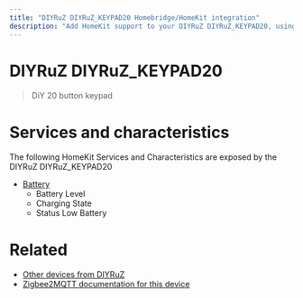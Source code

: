 ```yaml
---
title: "DIYRuZ DIYRuZ_KEYPAD20 Homebridge/HomeKit integration"
description: "Add HomeKit support to your DIYRuZ DIYRuZ_KEYPAD20, using Homebridge, Zigbee2MQTT and homebridge-z2m."
---
```

<!---
This file has been GENERATED using src/docgen/docgen.ts
DO NOT EDIT THIS FILE MANUALLY!
-->
# DIYRuZ DIYRuZ_KEYPAD20
> DiY 20 button keypad


# Services and characteristics
The following HomeKit Services and Characteristics are exposed by
the DIYRuZ DIYRuZ_KEYPAD20

* [Battery](../../battery.md)
  * Battery Level
  * Charging State
  * Status Low Battery


# Related
* [Other devices from DIYRuZ](../index.md#diyruz)
* [Zigbee2MQTT documentation for this device](https://www.zigbee2mqtt.io/devices/DIYRuZ_KEYPAD20.html)